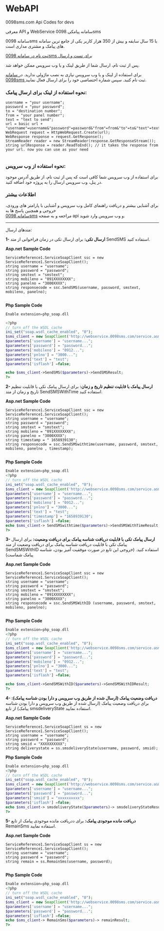 # WebAPI
0098sms.com Api Codes for devs

معرفی API و WebService سامانه پیامکی 0098sms

سامانه 0098sms با 15 سال سابقه و بیش از 350 هزار کاربر یکی از جامع ترین سامانه های پیامک و مشتری مداری است. 

[ثبت نام در سامانه 0098sms برای تست و ارسال](https://0098sms.com)

پس از ثبت نام، ارسال شما از طریق لینک و یا وب سرویس ممکن خواهد شد.

برای استفاده از لینک و یا وب سرویس نیازی به نصب ماژولی ندارید.
در[ سامانه 0098sms ](https://0098sms.com) ثبت نام کنید. سپس شماره احتصاصی خود را برای ارسال فعال نمایید.


### نحوه استفاده از لینک برای ارسال پیامک:


```
username = "your username";
password = "your password";
to = "destination number";
from = "your panel number";
text = "text to send"; 
url = basic url + "username"=username&"password"=password&"from"=from&"to"=to&"text"=text;
WebRequest request = HttpWebRequest.Create(url);  
WebResponse response = request.GetResponse();  
StreamReader reader = new StreamReader(response.GetResponseStream());  
string urlResponse = reader.ReadToEnd(); // it takes the response from your url. now you can use as your need  


```

### نحوه استفاده از وب سرویس:
برای استفاده از وب سرویس شما کافی است که پس از ثبت نام، از طریق آدرس موجود در پنل، وب سرویس ارسال را به پروژه خود اضافه کنید.


###  اطلاعات بیشتر

برای آشنایی بیشتر و دریافت راهنمای کامل وب سرویس و آشنایی با پارامتر های ورودی، خروجی و همچنین پاسخ ها به  
[سامانه 0098sms](https://0098sms.com) مراجعه و به صفحه api و وب سرویس وارد شوید.


<hr/>


متدهای ارسال:

**1- ارسال تکی:**
برای ارسال تکی در زمان فراخوانی از متد SendSMS استفاده کنید.

**Asp.net Sample Code**
``` asp.net
ServiceReference1.ServiceSoapClient ssc = new ServiceReference1.ServiceSoapClient(); 
string username = "username";
string password = "password";
string smstext = "smstext"; 
string mobileno = "091XXXXXXXX";
string panelno = "3000XXXX";
string responsecode = ssc.SendSMS(username, password, smstext, mobileno, panelno);


```
**Php Sample Code**
``` php
Enable extension=php_soap.dll

<?php
// turn off the WSDL cache
ini_set("soap.wsdl_cache_enabled", "0");
$sms_client = new SoapClient('http://webservice.0098sms.com/service.asmx?wsdl', array('encoding'=>'UTF-8'));
$parameters['username'] = "username...";
$parameters['password'] = "password...";
$parameters['mobileno'] = "0912...";
$parameters['pnlno'] = "3000...";
$parameters['text'] = "test";
$parameters['isflash'] =false;

echo $sms_client->SendSMS($parameters)->SendSMSResult;
?>
``` 
**2- ارسال پیامک با قابلیت تنظیم تاریخ و زمان:**
برای ارسال پیامک تکی با قابلیت تنظیم تاریخ و زمان از متد SendSMSWithTime استفاده کنید.

**Asp.net Sample Code**
``` asp.net
ServiceReference1.ServiceSoapClient ssc = new ServiceReference1.ServiceSoapClient(); 
string username = "username";
string password = "password";
string smstext = "smstext"; 
string mobileno = "091XXXXXXXX";
string panelno = "3000XXXX";
string timestamp = " 1658939130";
string responsecode = ssc.SendSMSwithtime(username, password, smstext, mobileno, panelno , timestamp);


```
**Php Sample Code**
``` php
Enable extension=php_soap.dll
<?php
// turn off the WSDL cache
ini_set("soap.wsdl_cache_enabled", "0");
$sms_client = new SoapClient('http://webservice.0098sms.com/service.asmx?wsdl', array('encoding'=>'UTF-8'));
$parameters['username'] = "username...";
$parameters['password'] = "password...";
$parameters['mobileno'] = "0912...";
$parameters['pnlno'] = "3000...";
$parameters['text'] = "test";
$parameters['timestamp'] = "1658939130";
$parameters['isflash'] =false;
echo $sms_client-> SendSMSwithtime($parameters)->SendSMSWithTimeResult;
?>

``` 


**3- ارسال پیامک تکی با قابلیت دریافت شناسه پیامک برای دریافت وضعیت:**
برای ارسال پیامک تکی با قابلیت دریافت شناسه پیامک برای دریافت وضعیت از متد SendSMSWithID استفاده کنید. (خروجی این تابع در صورت موفقیت آمیز بودن، شناسه پیامک شماست)

**Asp.net Sample Code**
``` asp.net
ServiceReference1.ServiceSoapClient ssc = new ServiceReference1.ServiceSoapClient(); 
string username = "username";
string password = "password";
string smstext = "smstext"; 
string mobileno = "091XXXXXXXX";
string panelno = "3000XXXX";
string responsecode = ssc.SendSMSWithID (username, password, smstext, mobileno, panelno);


```
**Php Sample Code**
``` php
Enable extension=php_soap.dll
<?php
// turn off the WSDL cache
ini_set("soap.wsdl_cache_enabled", "0");
$sms_client = new SoapClient('http://webservice.0098sms.com/service.asmx?wsdl', array('encoding'=>'UTF-8'));
$parameters['username'] = "username...";
$parameters['password'] = "password...";
$parameters['mobileno'] = "0912...";
$parameters['pnlno'] = "3000...";
$parameters['text'] = "test";
$parameters['isflash'] =false;

echo $sms_client->SendSMSWithID($parameters)->SendSMSWithIDResult;
?>

``` 


**4- دریافت وضعیت پیامک (ارسال شده از طریق وب سرویس و دارا بودن شناسه پیامک):**
برای دریافت وضعیت پیامک (ارسال شده از طریق وب سرویس و دارا بودن شناسه پیامک) از تابع  smsdeliveryState استفاده نمایید.

**Asp.net Sample Code**
``` asp.net
ServiceReference1.ServiceSoapClient ss = new ServiceReference1.ServiceSoapClient(); 
string username = "username";
string password = "password";
string smsid = "XXXXXXXXXX";
string deliverystate = ss.smsdeliveryState(username, password, smsid);

```
**Php Sample Code**
``` php
Enable extension=php_soap.dll
<?php
// turn off the WSDL cache
ini_set("soap.wsdl_cache_enabled", "0");
$sms_client = new SoapClient('http://webservice.0098sms.com/service.asmx?wsdl', array('encoding'=>'UTF-8'));
$parameters['username'] = "username...";
$parameters['password'] = "password...";
$parameters['smsid'] = "xxxxxxxxxx";
$parameters['isflash'] =false;
echo $sms_client-> smsdeliveryState($parameters)-> smsdeliveryStateResult;
?>

``` 


**5- دریافت مانده موجودی پیامک:**
برای ددریافت مانده موجودی پیامک از تابع  RemainSms  استفاده نمایید.

**Asp.net Sample Code**
``` asp.net
ServiceReference1.ServiceSoapClient ss = new ServiceReference1.ServiceSoapClient(); 
string username = "username";
string password = "password";
string remain = ss.RemainSms(username, password);


```
**Php Sample Code**
``` php
Enable extension=php_soap.dll
<?php
// turn off the WSDL cache
ini_set("soap.wsdl_cache_enabled", "0");
$sms_client = new SoapClient('http://webservice.0098sms.com/service.asmx?wsdl', array('encoding'=>'UTF-8'));
$parameters['username'] = "username...";
$parameters['password'] = "password...";
$parameters['isflash'] =false;
echo $sms_client-> RemainSms($parameters)-> remainResult;
?>


``` 



